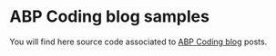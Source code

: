 # ABP Coding blog samples

You will find here source code associated to [ABP Coding blog](https://abpcoding.com/) posts.
